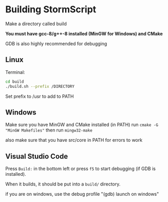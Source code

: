 # Building StormScript

Make a directory called build

**You must have gcc-8/g++-8 installed (MinGW for Windows) and CMake**

GDB is also highly recommended for debugging

## Linux

Terminal:
```sh
cd build
./build.sh --prefix /DIRECTORY
```

Set prefix to /usr to add to PATH

## Windows

Make sure you have MinGW and CMake installed (in PATH)
run `cmake -G "MinGW Makefiles"`
then run `mingw32-make`

also make sure that you have src/core in PATH for errors to work

## Visual Studio Code

Press `Build:` in the bottom left or press `f5` to start debugging (if GDB is installed).

When it builds, it should be put into a `build/` directory.

if you are on windows, use the debug profile "(gdb) launch on windows"